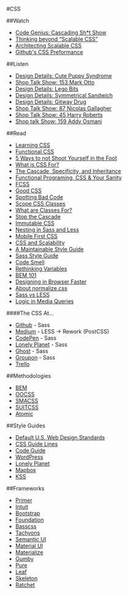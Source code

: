 #CSS

##Watch
- [Code Genius: Cascading Sh*t Show](https://www.youtube.com/watch?v=iniwPUEbPUM)
- [Thinking beyond “Scalable CSS”](https://www.youtube.com/watch?v=L8w3v9m6G04)
- [Architecting Scalable CSS](https://www.youtube.com/watch?v=KVHpHew5jAI)
- [Github's CSS Preformance](https://speakerdeck.com/jonrohan/githubs-css-performance)

##Listen
- [Design Details: Cute Puppy Syndrome](https://spec.fm/podcasts/design-details/15975)
- [Shop Talk Show: 153 Mark Otto](http://shoptalkshow.com/episodes/153-mark-otto/)
- [Design Details: Lego Bits](https://spec.fm/podcasts/design-details/16190)
- [Design Details: Symmetrical Sandwich](https://spec.fm/podcasts/design-details/14701)
- [Design Details: Gitway Drug](https://spec.fm/podcasts/design-details/19537)
- [Shop Talk Show: 87 Nicolas Gallagher](http://shoptalkshow.com/episodes/087-nicolas-gallagher/)
- [Shop Talk Show: 45 Harry Roberts](http://shoptalkshow.com/episodes/045-with-harry-roberts/)
- [Shop talk Show: 159 Addy Osmani](http://shoptalkshow.com/episodes/159-with-addy-osmani/)

##Read
- [Learning CSS](http://mrmrs.io/writing/2015/07/20/learning-css/)
- [Functional CSS](http://eng.wealthfront.com/2013/08/20/functional-css-fcss/)
- [5 Ways to not Shoot Yourself in the Foot](http://jxnblk.com/writing/posts/5-ways-to-not-shoot-yourself-in-the-foot-with-css/)
- [What is CSS For?](http://mrmrs.io/writing/2013/04/11/what-is-css-for/)
- [The Cascade, Specificity, and Inheritance](http://nicolasgallagher.com/css-cascade-specificity-inheritance/)
- [Functional Programing, CSS & Your Sanity](http://www.jon.gold/2015/07/functional-css/)
- [FCSS](http://eng.wealthfront.com/2013/08/20/functional-css-fcss/)
- [Good CSS](http://mrmrs.io/writing/2014/08/11/good-css/)
- [Spotting Bad Code](https://www.smashingmagazine.com/2012/07/coding-qa-with-chris-coyier-code-smell-type-grid/#spotting-bad-code)
- [Scope CSS Classes](http://markdotto.com/2012/02/16/scope-css-classes-with-prefixes/)
- [What are Classes For?](http://mrmrs.io/writing/2015/05/14/what-are-classes-for/)
- [Stop the Cascade](http://markdotto.com/2012/03/02/stop-the-cascade/)
- [Immutable CSS](http://csswizardry.com/2015/03/immutable-css/)
- [Nesting in Sass and Less](http://markdotto.com/2015/07/20/css-nesting/)
- [Mobile First CSS](http://mrmrs.io/writing/2014/08/18/mobile-first-css/)
- [CSS and Scalability](http://mrmrs.io/writing/2016/03/24/scalable-css/)
- [A Maintainable Style Guide](http://ianfeather.co.uk/a-maintainable-style-guide/)
- [Sass Style Guide](https://css-tricks.com/sass-style-guide/)
- [Code Smell](http://csswizardry.com/2012/11/code-smells-in-css/)
- [Rethinking Variables](http://jxnblk.com/writing/posts/rethinking-variables-in-css/)
- [BEM 101](https://css-tricks.com/bem-101/)
- [Designing in Browser Faster](http://jxnblk.com/writing/posts/designing-in-the-browser-faster/)
- [About normalize.css](http://nicolasgallagher.com/about-normalize-css/)
- [Sass vs LESS](https://css-tricks.com/sass-vs-less/)
- [Logic in Media Queries](https://css-tricks.com/logic-in-media-queries/)

####The CSS At...
- [Github](http://markdotto.com/2014/07/23/githubs-css/) - Sass
- [Medium](https://medium.com/@fat/mediums-css-is-actually-pretty-fucking-good-b8e2a6c78b06#.a99xdtdow) - LESS -> Rework (PostCSS)
- [CodePen](http://codepen.io/chriscoyier/post/codepens-css) - Sass
- [Lonely Planet](http://ianfeather.co.uk/css-at-lonely-planet/) - Sass
- [Ghost](https://dev.ghost.org/css-at-ghost/) - Sass
- [Groupon](http://mikeaparicio.com/2014/08/10/css-at-groupon/) - Sass
- [Trello](http://blog.trello.com/refining-the-way-we-structure-our-css-at-trello/)

##Methodologies
- [BEM](http://getbem.com/)
- [OOCSS](http://oocss.org/)
- [SMACSS](https://smacss.com/)
- [SUITCSS](http://suitcss.github.io/)
- [Atomic](https://github.com/nemophrost/atomic-css)

##Style Guides
- [Default U.S. Web Design Standards](https://standards.usa.gov/)
- [CSS Guide Lines](http://cssguidelin.es/)
- [Code Guide](http://codeguide.co/)
- [WordPress](https://make.wordpress.org/core/handbook/best-practices/coding-standards/css/)
- [Lonely Planet](http://rizzo.lonelyplanet.com/documentation/css/naming)
- [Mapbox](https://www.mapbox.com/base/)
- [KSS](https://github.com/kneath/kss)

##Frameworks
- [Primer](http://primercss.io/)
- [Intuit](https://github.com/csswizardry/inuit.css/)
- [Bootstrap](http://getbootstrap.com/)
- [Foundation](http://foundation.zurb.com/)
- [Basscss](http://www.basscss.com/)
- [Tachyons](http://tachyons.io/)
- [Semantic UI](http://semantic-ui.com/)
- [Material UI](http://www.material-ui.com/)
- [Materialize](http://materializecss.com/)
- [Gumby](http://www.gumbyframework.com/)
- [Pure](http://purecss.io/)
- [Leaf](http://getleaf.com/)
- [Skeleton](http://getskeleton.com/)
- [Ratchet](http://goratchet.com/)
